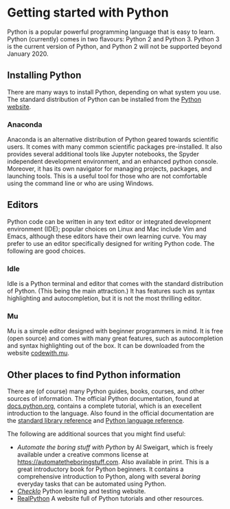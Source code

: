 # Getting started with Python
Python is a popular powerful programming language that is easy to learn. Python (currently) comes in two flavours: Python 2 and Python 3. Python 3 is the current version of Python, and Python 2 will not be supported beyond January 2020.

## Installing Python
There are many ways to install Python, depending on what system you use. The standard distribution of Python can be installed from the [Python website](https://python.org).

### Anaconda
Anaconda is an alternative distribution of Python geared towards scientific users. It comes with many common scientific packages pre-installed. It also provides several additional tools like Jupyter notebooks, the Spyder independent development environment, and an enhanced python console. Moreover, it has its own navigator for managing projects, packages, and launching tools. This is a useful tool for those who are not comfortable using the command line or who are using Windows.

## Editors
Python code can be written in any text editor or integrated development environment (IDE); popular choices on Linux and Mac include Vim and Emacs, although these editors have their own learning curve.
You may prefer to use an editor specifically designed for writing Python code.
The following are good choices.

### Idle
Idle is a Python terminal and editor that comes with the standard distribution of Python. (This being the main attraction.) It has features such as syntax highlighting and autocompletion, but it is not the most thrilling editor.

### Mu
Mu is a simple editor designed with beginner programmers in mind. It is free (open source) and comes with many great features, such as autocompletion and syntax highlighting out of the box. It can be downloaded from the website [codewith.mu](https://codewith.mu).


## Other places to find Python information
There are (of course) many Python guides, books, courses, and other sources of information. 
The official Python documentation, found at [docs.python.org](https://docs.python.org), contains a complete tutorial, which is an execellent introduction to the language. Also found in the official documentation are the [standard library reference](https://docs.python.org/3/library/) and [Python language reference](https://docs.python.org/3/reference).

The following are additional sources that you might find useful:
 
- *Automate the boring stuff with Python* by Al Sweigart, which is freely available under a creative commons license at https://automatetheboringstuff.com. Also available in print. This is a great introductory book for Python beginners. It contains a comprehensive introduction to Python, along with several *boring* everyday tasks that can be automated using Python.
- [*CheckIo*](https://checkio.org) Python learning and testing website.
- [RealPython](https://realpython.org) A website full of Python tutorials and other resources.



